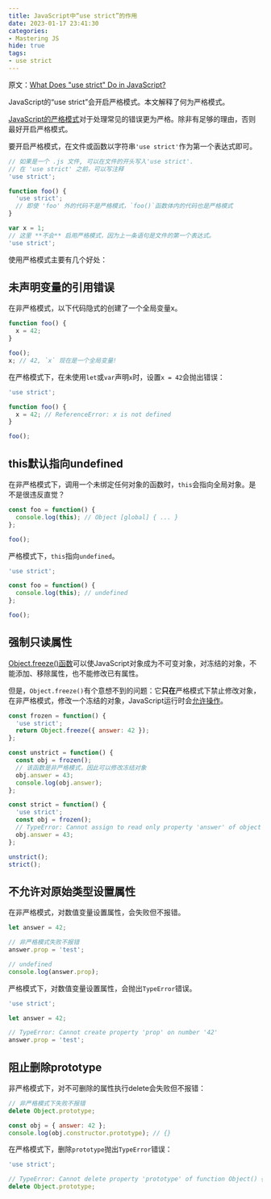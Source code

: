 ```yaml
---
title: JavaScript中“use strict”的作用
date: 2023-01-17 23:41:30
categories:
- Mastering JS
hide: true
tags:
- use strict
---
```


原文：[What Does "use strict" Do in JavaScript?](https://masteringjs.io/tutorials/fundamentals/strict)

JavaScript的“use strict”会开启严格模式。本文解释了何为严格模式。

<!-- more -->

[JavaScript的严格模式](https://developer.mozilla.org/en-US/docs/Web/JavaScript/Reference/Strict_mode)对于处理常见的错误更为严格。除非有足够的理由，否则最好开启严格模式。

要开启严格模式，在文件或函数以字符串`'use strict'`作为第一个表达式即可。

```javascript
// 如果是一个 .js 文件, 可以在文件的开头写入'use strict'.
// 在 'use strict' 之前，可以写注释
'use strict';
```

```javascript
function foo() {
  'use strict';
  // 即使 'foo' 外的代码不是严格模式，`foo()`函数体内的代码也是严格模式
}
```

```javascript
var x = 1;
// 这里 **不会** 启用严格模式，因为上一条语句是文件的第一个表达式。
'use strict';
```

使用严格模式主要有几个好处：

## 未声明变量的引用错误

在非严格模式，以下代码隐式的创建了一个全局变量x。

```javascript
function foo() {
  x = 42;
}

foo();
x; // 42, `x` 现在是一个全局变量!
```

在严格模式下，在未使用`let`或`var`声明`x`时，设置`x = 42`会抛出错误：

```javascript
'use strict';

function foo() {
  x = 42; // ReferenceError: x is not defined
}

foo();
```

## this默认指向undefined

在非严格模式下，调用一个未绑定任何对象的函数时，`this`会指向全局对象。是不是很违反直觉？

```javascript
const foo = function() {
  console.log(this); // Object [global] { ... }
};

foo();
```

严格模式下，`this`指向`undefined`。

```javascript
'use strict';

const foo = function() {
  console.log(this); // undefined
};

foo();
```

## 强制只读属性

[Object.freeze()函数](https://developer.mozilla.org/en-US/docs/Web/JavaScript/Reference/Global_Objects/Object/freeze)可以使JavaScript对象成为不可变对象，对冻结的对象，不能添加、移除属性，也不能修改已有属性。

但是，`Object.freeze()`有个意想不到的问题：它**只在**严格模式下禁止修改对象，在非严格模式，修改一个冻结的对象，JavaScript运行时会[允许操作](https://www.youtube.com/watch?v=aeHJHjkwDuM)。

```javascript
const frozen = function() {
  'use strict';
  return Object.freeze({ answer: 42 });
};

const unstrict = function() {
  const obj = frozen();
  // 该函数是非严格模式，因此可以修改冻结对象
  obj.answer = 43;
  console.log(obj.answer);
};

const strict = function() {
  'use strict';
  const obj = frozen();
  // TypeError: Cannot assign to read only property 'answer' of object '#<Object>'
  obj.answer = 43;
};

unstrict();
strict();
```

## 不允许对原始类型设置属性

在非严格模式，对数值变量设置属性，会失败但不报错。

```javascript
let answer = 42;

// 非严格模式失败不报错
answer.prop = 'test';

// undefined
console.log(answer.prop);
```

严格模式下，对数值变量设置属性，会抛出`TypeError`错误。

```javascript
'use strict';

let answer = 42;

// TypeError: Cannot create property 'prop' on number '42'
answer.prop = 'test';
```

## 阻止删除prototype

非严格模式下，对不可删除的属性执行delete会失败但不报错：

```javascript
// 非严格模式下失败不报错
delete Object.prototype;

const obj = { answer: 42 };
console.log(obj.constructor.prototype); // {}
```

在严格模式下，删除`prototype`抛出`TypeError`错误：

```javascript
'use strict';

// TypeError: Cannot delete property 'prototype' of function Object() { [native code] }
delete Object.prototype;
```
